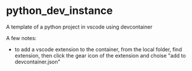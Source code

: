 # python_dev_instance
A template of a python project in vscode using devcontainer

A few notes:
- to add a vscode extension to the container, from the local folder, find extension, then  click the gear icon of the extension and choise "add to devcontainer.json"


